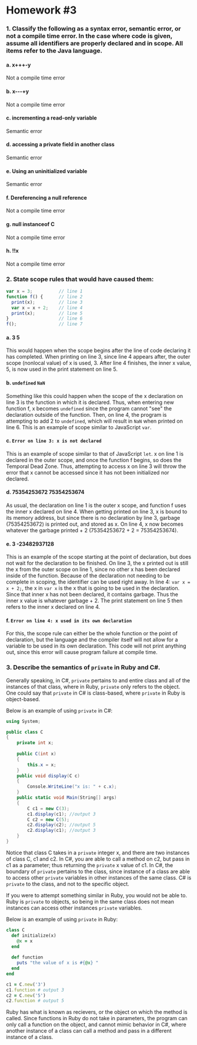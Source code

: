 # Homework #3

### 1. Classify the following as a syntax error, semantic error, or not a compile time error. In the case where code is given, assume all identifiers are properly declared and in scope. All items refer to the Java language.

#### a. x+++-y

Not a compile time error

#### b. x---+y

Not a compile time error

#### c. incrementing a read-only variable

Semantic error

#### d. accessing a private field in another class

Semantic error

#### e. Using an uninitialized variable

Semantic error

#### f. Dereferencing a null reference

Not a compile time error

#### g. null instanceof C
Not a compile time error

#### h. !!x

Not a compile time error

### 2. State scope rules that would have caused them:
```JavaScript
var x = 3;          // line 1
function f() {      // line 2
  print(x);         // line 3
  var x = x + 2;    // line 4
  print(x);         // line 5
}                   // line 6
f();                // line 7
```

#### a.  3  5
This would happen when the scope begins after the line of code declaring it has completed. When printing on line 3, since line 4 appears after, the outer scope (nonlocal value) of x is used, 3.  After line 4 finishes, the inner x value, 5,  is now used in the print statement on line 5. 

#### b. `undefined` `NaN`
Something like this could happen when the scope of the x declaration on line 3 is the function in which it is declared. Thus, when entering new function f, x becomes `undefined` since the program cannot "see" the declaration outside of the function. Then, on line 4, the program is attempting to add 2 to `undefined`, which will result in `NaN` when printed on line 6. This is an example of scope similar to JavaScript `var`.

#### c. `Error on line 3: x is not declared`
This is an example of scope similar to that of JavaScript `let`. x on line 1 is declared in the outer scope, and once the function f begins, so does the Temporal Dead Zone. Thus, attempting to access x on line 3 will throw the error that x cannot be accessed since it has not been initialized nor declared. 

#### d. 75354253672  75354253674
As usual, the declaration on line 1 is the outer x scope, and function f uses the inner x declared on line 4. When getting printed on line 3, x is bound to its memory address, but since there is no declaration by line 3, garbage (75354253672) is printed out, and stored as x. On line 4, x now becomes whatever the garbage printed + 2 (75354253672 + 2 = 75354253674).

#### e. 3  -23482937128

This is an example of the scope starting at the point of declaration, but does not wait for the declaration to be finished. On line 3, the x printed out is still the x from the outer scope on line 1, since no other x has been declared inside of the function. Because of the declaration not needing to be complete in scoping, the identifier can be used right away. In line 4: `var x = x + 2;`, the x in `var x` is the x that is going to be used in the declaration. Since that inner x has not been declared, it contains garbage. Thus the inner x value is whatever garbage + 2. The print statement on line 5 then refers to the inner x declared on line 4.

#### f. `Error on line 4: x used in its own declaration`

For this, the scope rule can either be the whole function or the point of declaration, but the language and the compiler itself will not allow for a variable to be used in its own declaration. This code will not print anything out, since this error will cause program failure at compile time. 

### 3. Describe the semantics of `private` in Ruby and C#. 
Generally speaking, in C#, `private` pertains to and entire class and all of the instances of that class, where in Ruby, `private` only refers to the object. One could say that `private` in C# is class-based, where `private` in Ruby is object-based.

Below is an example of using `private` in C#:

```C#
using System;

public class C
{
    private int x;
    
    public C(int x) 
    { 
        this.x = x;
    } 
    public void display(C c)
    {
        Console.WriteLine("x is: " + c.x);
    }
    public static void Main(String[] args) 
    { 
        C c1 = new C(3);
        c1.display(c1); //output 3
        C c2 = new C(5); 
        c2.display(c2); //output 5
        c2.display(c1); //output 3
    } 
}
```

Notice that class C takes in a `private` integer x, and there are two instances of class C, c1 and c2. In C#, you are able to call a method on c2, but pass in c1 as a parameter; thus returning the `private` x value of c1. In C#, the boundary of `private` pertains to the class, since instance of a class are able to access other `private` variables in other instances of the same class. C# is `private` to the class, and not to the specific object. 

If you were to attempt something similar in Ruby, you would not be able to. Ruby is `private` to objects, so being in the same class does not mean instances can access other instances `private` variables. 

Below is an example of using `private` in Ruby:
``` Ruby
class C  
  def initialize(x)  
    @x = x  
  end  
  
  def function  
    puts "the value of x is #{@x} "  
  end  
end  

c1 = C.new('3') 
c1.function # output 3
c2 = C.new('5')  
c2.function # output 5
```

Ruby has what is known as recievers, or the object on which the method is called. Since functions in Ruby do not take in parameters, the program can only call a function on the object, and cannot mimic behavior in C#, where another instance of a class can call a method and pass in a different instance of a class. 